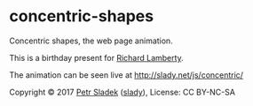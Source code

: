 # concentric-shapes
Concentric shapes, the web page animation.

This is a birthday present for <a href="http://rexl.org/">Richard Lamberty</a>.

The animation can be seen live at http://slady.net/js/concentric/

Copyright © 2017 <a href="http://petr.sladek.name/">Petr Sladek</a>
(<a href="http://slady.net/">slady</a>), License: CC BY-NC-SA
